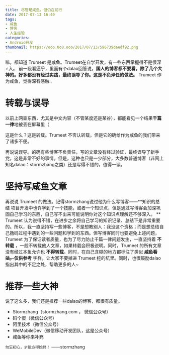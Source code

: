 ```yaml
---
title: 尽管是咸鱼，但仍在前行
date: 2017-07-13 16:40
tags:
- 咸鱼
- 博客
- 人生经验
categories: 
- Android开发
thumbnail: https://ooo.0o0.ooo/2017/07/13/596739daedf92.png
---
```


嘛，都知道 Trumeet 是咸鱼。Trumeet在自学开发，有一些东西掌握得不是很深♂入。 前一段看逼乎，里面有个dalao回答说，**国人的博客都不要看，除了几个大神的。好多都没有经过实践，最终误导了你。这是不负泽任的做法。** Trumeet 作为咸鱼，觉得深有感触..

# 转载与误导

以前上网查东西，尤其是中文内容（不管某度还是某谷），都能看见一个结果**千篇一律**地被丢在屏幕里（

这是什么？这是转载。Trumeet 不否认转载，但是它的确给作为咸鱼的我们带来了诸多不便。

再说说误导。的确有些博客不负责任，写的文章没有经过验证，最终误导了新手党，这是非常不好的事情。但是，这种也只是一少部分，大多数普通博客（非网上知名dalao：stormzhang之类）还是写得不错的，值得一读。

# 坚持写咸鱼文章

再说说 Trumeet 的做法。记得stormzhang说过他为什么写博客——**知识的总结 项目开发中也许学到了一个技能，或者一个知识点，但是通过写博客会加深巩固自己学习的东西，自己写不出来可能说明你对这个知识点理解还不够深入。  ** Trumeet 认为说得不错，在进步之余将自己学习的知识记录、总结下是非常重要的。所以，我一直坚持写一些博客，不是想教别人：我没这个资格；而是想总结自己撸码过程中遇到的一些问题和学到的东西。但写博客同时也要避免上述问题，Trumeet 为了保证读者质量，也为了尽力防止千篇一律问题发生，一直坚持着 **不转载** ，一般不转载他人文章，如果转载会积极说明。同时，Trumeet 的所有文章没有经过本鱼允许也 **不得转载**。同时，在自己含糊的地方都标注了类似 **~~咸鱼看法，~~仅供参考** 字样，让大家不要掉进 Trumeet 挖的坑里。同时，也很鼓励dalao指出其中的不足之处，帮助更多的人~

# 推荐一些大神

说了这么多，我们还是推荐一些dalao的博客，都很有质量。

* Stormzhang（stormzhang.com ， 微信公众号）
* 码个蛋（微信公众号）
* 阿里技术（微信公众号）
* WeMobileDev（微信移动开发团队，这是公众号）
*  ~~咸鱼等你来补充~~

`勿忘初心，才能方得始终！` ——stormzhang